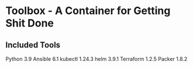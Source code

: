 # Toolbox - A Container for Getting Shit Done

## Included Tools

Python 3.9
Ansible 6.1
kubectl 1.24.3
helm 3.9.1
Terraform 1.2.5
Packer 1.8.2
